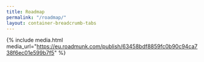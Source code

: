 ```yaml
---
title: Roadmap
permalink: "/roadmap/"
layout: container-breadcrumb-tabs
---
```

{% include media.html media_url="https://eu.roadmunk.com/publish/63458bdf8859fc0b90c94ca738f6ec01e599b7f5" %}
